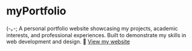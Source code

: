 # myPortfolio
(-｡-; A personal portfolio website showcasing my projects, academic interests, and professional experiences. Built to demonstrate my skills in web development and design.
🚀 [View my website](https://limengge426.github.io/myPortfolio/)
